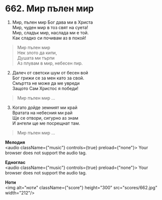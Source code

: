 # 662. Мир пълен мир

1. Мир, пълен мир Бог дава ми в Христа  
Мир, чуден мир в тоз свят на суета!  
Мир, сладък мир, наслада ми е той.  
Как сладко си почивам аз в покой!  

> Мир пълен мир  
> Нек злото да кипи,  
> Душата ми търпи  
> Аз плувам в мир, небесен пир.  

2. Далеч от светски шум от бесен вой  
Бог грижи се за мен като за свой.  
Смъртта не може да ме увреди  
Защото Сам Христос я победи!  

> Мир пълен мир ...  

3. Когато дойде земният ми край  
Вратата на небесния ми рай  
Ще се отвори, сигурно аз знам  
И ангели ще ме посрещнат там.  

> Мир пълен мир ...

**Мелодия**  
<audio className={"music"} controls={true} preload={"none"}>
    <source src="mp3/662.mp3" type="audio/mpeg"/>
    Your browser does not support the audio tag.
</audio>

**Едноглас**  
<audio className={"music"} controls={true} preload={"none"}>
    <source src="transp/662.mp3" type="audio/mpeg"/>
    Your browser does not support the audio tag.
</audio>

**Ноти**  
<img alt="ноти" className={"score"} height="300" src="scores/662.jpg" width="212"/>
